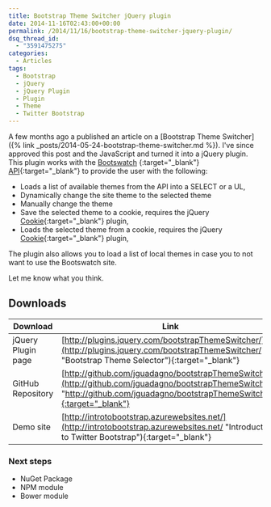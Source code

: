 ```yaml
---
title: Bootstrap Theme Switcher jQuery plugin
date: 2014-11-16T02:43:00+00:00
permalink: /2014/11/16/bootstrap-theme-switcher-jquery-plugin/
dsq_thread_id:
  - "3591475275"
categories:
  - Articles
tags:
  - Bootstrap
  - jQuery
  - jQuery Plugin
  - Plugin
  - Theme
  - Twitter Bootstrap
---
```

A few months ago a published an article on a [Bootstrap Theme Switcher]({% link _posts/2014-05-24-bootstrap-theme-switcher.md %}). I've since approved this post and the JavaScript and turned it into a jQuery plugin. This plugin works with the [Bootswatch](http://www.bootswatch.com) {:target="_blank"} [API](http://bootswatch.com/help/#api){:target="_blank"} to provide the user with the following:

* Loads a list of available themes from the API into a SELECT or a UL,
* Dynamically change the site theme to the selected theme
* Manually change the theme
* Save the selected theme to a cookie, requires the jQuery [Cookie](https://github.com/carhartl/jquery-cookie){:target="_blank"} plugin,
* Loads the selected theme from a cookie, requires the jQuery [Cookie](https://github.com/carhartl/jquery-cookie){:target="_blank"} plugin,

The plugin also allows you to load a list of local themes in case you to not want to use the Bootswatch site.

Let me know what you think.

## Downloads

| Download | Link |
|---|---|
|jQuery Plugin page|[http://plugins.jquery.com/bootstrapThemeSwitcher/](http://plugins.jquery.com/bootstrapThemeSwitcher/ "Bootstrap Theme Selector"){:target="_blank"}|
|GitHub Repository|[http://github.com/jguadagno/bootstrapThemeSwitcher](http://github.com/jguadagno/bootstrapThemeSwitcher "http://github.com/jguadagno/bootstrapThemeSwitcher"){:target="_blank"}|
|Demo site|[http://introtobootstrap.azurewebsites.net/](http://introtobootstrap.azurewebsites.net/ "Introduction to Twitter Bootstrap"){:target="_blank"}|

### Next steps

* NuGet Package
* NPM module
* Bower module
